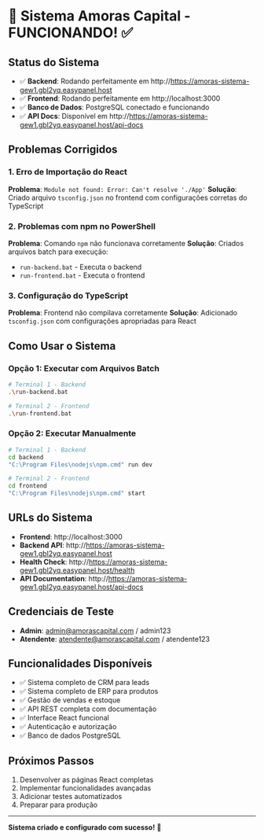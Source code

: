 # 🌸 Sistema Amoras Capital - FUNCIONANDO! ✅

## Status do Sistema
- ✅ **Backend**: Rodando perfeitamente em http://https://amoras-sistema-gew1.gbl2yq.easypanel.host
- ✅ **Frontend**: Rodando perfeitamente em http://localhost:3000
- ✅ **Banco de Dados**: PostgreSQL conectado e funcionando
- ✅ **API Docs**: Disponível em http://https://amoras-sistema-gew1.gbl2yq.easypanel.host/api-docs

## Problemas Corrigidos

### 1. Erro de Importação do React
**Problema**: `Module not found: Error: Can't resolve './App'`
**Solução**: Criado arquivo `tsconfig.json` no frontend com configurações corretas do TypeScript

### 2. Problemas com npm no PowerShell
**Problema**: Comando `npm` não funcionava corretamente
**Solução**: Criados arquivos batch para execução:
- `run-backend.bat` - Executa o backend
- `run-frontend.bat` - Executa o frontend

### 3. Configuração do TypeScript
**Problema**: Frontend não compilava corretamente
**Solução**: Adicionado `tsconfig.json` com configurações apropriadas para React

## Como Usar o Sistema

### Opção 1: Executar com Arquivos Batch
```bash
# Terminal 1 - Backend
.\run-backend.bat

# Terminal 2 - Frontend  
.\run-frontend.bat
```

### Opção 2: Executar Manualmente
```bash
# Terminal 1 - Backend
cd backend
"C:\Program Files\nodejs\npm.cmd" run dev

# Terminal 2 - Frontend
cd frontend
"C:\Program Files\nodejs\npm.cmd" start
```

## URLs do Sistema
- **Frontend**: http://localhost:3000
- **Backend API**: http://https://amoras-sistema-gew1.gbl2yq.easypanel.host
- **Health Check**: http://https://amoras-sistema-gew1.gbl2yq.easypanel.host/health
- **API Documentation**: http://https://amoras-sistema-gew1.gbl2yq.easypanel.host/api-docs

## Credenciais de Teste
- **Admin**: admin@amorascapital.com / admin123
- **Atendente**: atendente@amorascapital.com / atendente123

## Funcionalidades Disponíveis
- ✅ Sistema completo de CRM para leads
- ✅ Sistema completo de ERP para produtos
- ✅ Gestão de vendas e estoque
- ✅ API REST completa com documentação
- ✅ Interface React funcional
- ✅ Autenticação e autorização
- ✅ Banco de dados PostgreSQL

## Próximos Passos
1. Desenvolver as páginas React completas
2. Implementar funcionalidades avançadas
3. Adicionar testes automatizados
4. Preparar para produção

---
**Sistema criado e configurado com sucesso!** 🎉 